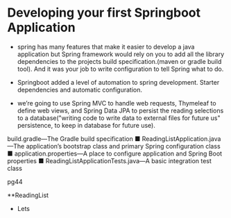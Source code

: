 # Developing your first Springboot Application

- spring has many features that make it easier to develop a java application but Spring framework would rely on you to add all the library dependencies to the projects build specification.(maven or gradle build tool).
  And it was your job to write configuration to tell Spring what to do.

- Springboot added a level of automation to spring development. Starter dependencies and automatic configuration.

- we’re going to use Spring MVC to handle web
  requests, Thymeleaf to define web views, and Spring Data JPA to persist the reading
  selections to a database("writing code to write data to external files for future us" persistence, to keep in database for future use).

build.gradle—The Gradle build specification
■ ReadingListApplication.java—The application’s bootstrap class and primary
Spring configuration class
■ application.properties—A place to configure application and Spring Boot
properties
■ ReadingListApplicationTests.java—A basic integration test class



pg44

**ReadingList

- Lets